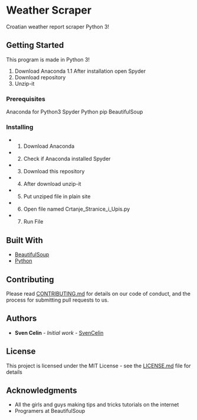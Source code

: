 # Weather Scraper

Croatian weather report scraper Python 3!

## Getting Started

This program is made in Python 3!

1. Download Anaconda
1.1 After installation open Spyder
2. Download repository
3. Unzip-it


### Prerequisites

Anaconda for Python3 
Spyder
Python pip
BeautifulSoup


### Installing

* 1. Download Anaconda
* 2. Check if Anaconda installed Spyder
* 3. Download this repository
* 4. After download unzip-it
* 5. Put unziped file in plain site
* 6. Open file named Crtanje_Stranice_i_Upis.py
* 7. Run File

## Built With

* [BeautifulSoup](https://en.wikipedia.org/wiki/Beautiful_Soup_(HTML_parser))
* [Python](https://www.python.org)

## Contributing

Please read [CONTRIBUTING.md](https://gist.github.com/PurpleBooth/b24679402957c63ec426) for details on our code of conduct, and the process for submitting pull requests to us.


## Authors

* **Sven Celin** - *Initial work* - [SvenCelin](https://github.com/SvenCelin)


## License

This project is licensed under the MIT License - see the [LICENSE.md](LICENSE.md) file for details

## Acknowledgments

* All the girls and guys making tips and tricks tutorials on the internet
* Programers at BeautifulSoup

